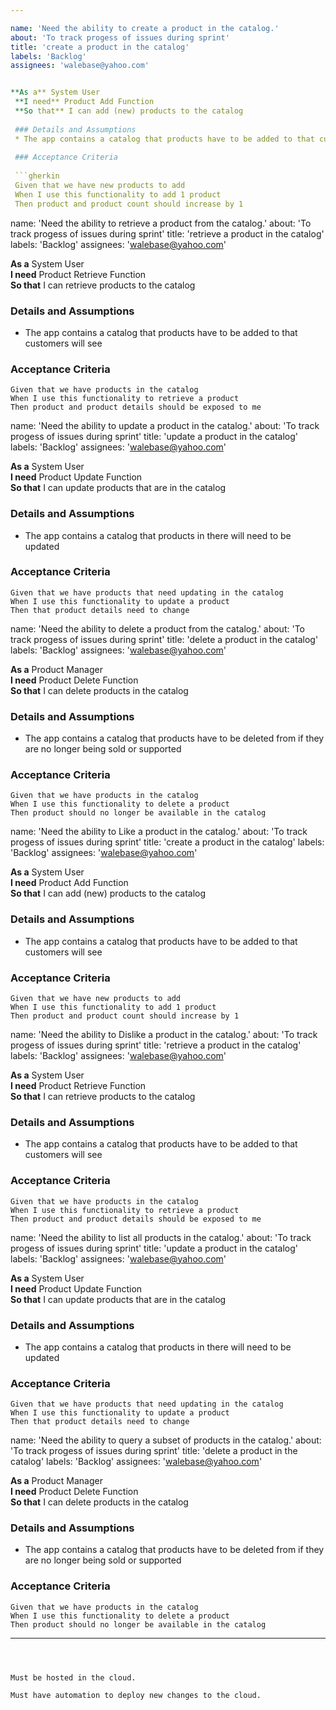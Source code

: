 ```yaml
---

name: 'Need the ability to create a product in the catalog.'
about: 'To track progess of issues during sprint'
title: 'create a product in the catalog'
labels: 'Backlog'
assignees: 'walebase@yahoo.com'


**As a** System User  
 **I need** Product Add Function  
 **So that** I can add (new) products to the catalog  
   
 ### Details and Assumptions
 * The app contains a catalog that products have to be added to that customers will see
   
 ### Acceptance Criteria  
   
 ```gherkin
 Given that we have new products to add
 When I use this functionality to add 1 product
 Then product and product count should increase by 1
 ```


name: 'Need the ability to retrieve a product from the catalog.'
about: 'To track progess of issues during sprint'
title: 'retrieve a product in the catalog'
labels: 'Backlog'
assignees: 'walebase@yahoo.com'


**As a** System User  
 **I need** Product Retrieve Function  
 **So that** I can retrieve products to the catalog  
   
 ### Details and Assumptions
 * The app contains a catalog that products have to be added to that customers will see
   
 ### Acceptance Criteria  
   
 ```gherkin
 Given that we have products in the catalog
 When I use this functionality to retrieve a product
 Then product and product details should be exposed to me
 ```

name: 'Need the ability to update a product in the catalog.'
about: 'To track progess of issues during sprint'
title: 'update a product in the catalog'
labels: 'Backlog'
assignees: 'walebase@yahoo.com'


**As a** System User  
 **I need** Product Update Function  
 **So that** I can update products that are in the catalog  
   
 ### Details and Assumptions
 * The app contains a catalog that products in there will need to be updated
   
 ### Acceptance Criteria  
   
 ```gherkin
 Given that we have products that need updating in the catalog
 When I use this functionality to update a product
 Then that product details need to change
 ```


name: 'Need the ability to delete a product from the catalog.'
about: 'To track progess of issues during sprint'
title: 'delete a product in the catalog'
labels: 'Backlog'
assignees: 'walebase@yahoo.com'


**As a** Product Manager  
 **I need** Product Delete Function  
 **So that** I can delete products in the catalog  
   
 ### Details and Assumptions
 * The app contains a catalog that products have to be deleted from if they are no longer being sold or supported
   
 ### Acceptance Criteria  
   
 ```gherkin
 Given that we have products in the catalog
 When I use this functionality to delete a product
 Then product should no longer be available in the catalog
 ```

name: 'Need the ability to Like a product in the catalog.'
about: 'To track progess of issues during sprint'
title: 'create a product in the catalog'
labels: 'Backlog'
assignees: 'walebase@yahoo.com'


**As a** System User  
 **I need** Product Add Function  
 **So that** I can add (new) products to the catalog  
   
 ### Details and Assumptions
 * The app contains a catalog that products have to be added to that customers will see
   
 ### Acceptance Criteria  
   
 ```gherkin
 Given that we have new products to add
 When I use this functionality to add 1 product
 Then product and product count should increase by 1
 ```


name: 'Need the ability to Dislike a product in the catalog.'
about: 'To track progess of issues during sprint'
title: 'retrieve a product in the catalog'
labels: 'Backlog'
assignees: 'walebase@yahoo.com'


**As a** System User  
 **I need** Product Retrieve Function  
 **So that** I can retrieve products to the catalog  
   
 ### Details and Assumptions
 * The app contains a catalog that products have to be added to that customers will see
   
 ### Acceptance Criteria  
   
 ```gherkin
 Given that we have products in the catalog
 When I use this functionality to retrieve a product
 Then product and product details should be exposed to me
 ```

name: 'Need the ability to list all products in the catalog.'
about: 'To track progess of issues during sprint'
title: 'update a product in the catalog'
labels: 'Backlog'
assignees: 'walebase@yahoo.com'


**As a** System User  
 **I need** Product Update Function  
 **So that** I can update products that are in the catalog  
   
 ### Details and Assumptions
 * The app contains a catalog that products in there will need to be updated
   
 ### Acceptance Criteria  
   
 ```gherkin
 Given that we have products that need updating in the catalog
 When I use this functionality to update a product
 Then that product details need to change
 ```


name: 'Need the ability to query a subset of products in the catalog.'
about: 'To track progess of issues during sprint'
title: 'delete a product in the catalog'
labels: 'Backlog'
assignees: 'walebase@yahoo.com'


**As a** Product Manager  
 **I need** Product Delete Function  
 **So that** I can delete products in the catalog  
   
 ### Details and Assumptions
 * The app contains a catalog that products have to be deleted from if they are no longer being sold or supported
   
 ### Acceptance Criteria  
   
 ```gherkin
 Given that we have products in the catalog
 When I use this functionality to delete a product
 Then product should no longer be available in the catalog
 ```

---
```



Must be hosted in the cloud.

Must have automation to deploy new changes to the cloud.

